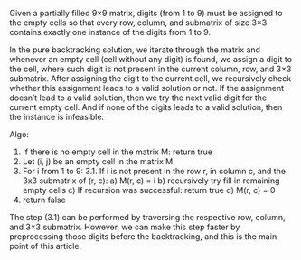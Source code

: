 Given a partially filled 9×9 matrix, digits (from 1 to 9) must be assigned to the empty cells so that every row, column, and submatrix of size 3×3 contains exactly one instance of the digits from 1 to 9.

In the pure backtracking solution, we iterate through the matrix and whenever an empty cell (cell without any digit) is found, we assign a digit to the cell, where such digit is not present in the current column, row, and 3×3 submatrix. After assigning the digit to the current cell, we recursively check whether this assignment leads to a valid solution or not. If the assignment doesn’t lead to a valid solution, then we try the next valid digit for the current empty cell. And if none of the digits leads to a valid solution, then the instance is infeasible.


Algo:
1. If there is no empty cell in the matrix M:
    return true
2. Let (i, j) be an empty cell in the matrix M
3. For i from 1 to 9:
    3.1. If i is not present in the row r, in column c, and the 3x3
    submatrix of (r, c):
        a) M(r, c) = i 
        b) recursively try fill in remaining empty cells
        c) If recursion was successful:
            return true
        d) M(r, c) = 0
4. return false

The step (3.1) can be performed by traversing the respective row, column, and 3×3 submatrix. However, we can make this step faster by preprocessing those digits before the backtracking, and this is the main point of this article.
